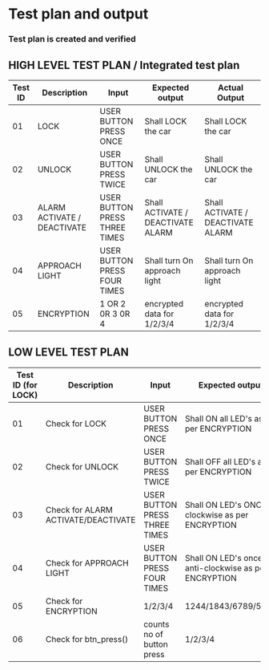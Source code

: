 
# Test plan and output

### Test plan is created and verified

## HIGH LEVEL TEST PLAN / Integrated test plan

| Test ID | Description | Input | Expected output | Actual Output | 
| --- | --- | --- | --- | --- | 
| 01 | LOCK | USER BUTTON PRESS ONCE  | Shall LOCK the car | Shall LOCK the car  | 
| 02 | UNLOCK | USER BUTTON PRESS TWICE | Shall UNLOCK the car |  Shall UNLOCK the car | 
| 03 | ALARM ACTIVATE / DEACTIVATE | USER BUTTON PRESS THREE TIMES | Shall ACTIVATE / DEACTIVATE ALARM  | Shall ACTIVATE / DEACTIVATE ALARM |
| 04 | APPROACH LIGHT | USER BUTTON PRESS FOUR TIMES | Shall turn On approach light | Shall turn On approach light |
| 05 |  ENCRYPTION | 1 OR 2 0R 3 0R 4 | encrypted data for 1/2/3/4 | encrypted data for 1/2/3/4 |


## LOW LEVEL TEST PLAN

| Test ID (for LOCK)| Description | Input | Expected output | Actual Output | passed/not |
| --- | --- | --- | --- | --- | --- |
| 01 | Check for LOCK | USER BUTTON PRESS ONCE  | Shall ON all LED's as per ENCRYPTION | Shall ON all LED's as per ENCRYPTION | ✅ |
| 02 | Check for UNLOCK | USER BUTTON PRESS TWICE  | Shall OFF all LED's as per ENCRYPTION | Shall OFF all LED's as per ENCRYPTION | ✅ |
| 03 | Check for ALARM ACTIVATE/DEACTIVATE | USER BUTTON PRESS THREE TIMES | Shall ON LED's ONCE clockwise as per ENCRYPTION |  Shall ON LED's ONCE clockwise as per ENCRYPTION | ✅ |
| 04 | Check for APPROACH LIGHT | USER BUTTON PRESS FOUR TIMES | Shall ON LED's once anti-clockwise as per ENCRYPTION |  Shall ON LED's once anti-clockwise as per ENCRYPTION | ✅ |
| 05 | Check for ENCRYPTION | 1/2/3/4  | 1244/1843/6789/5478 | 1244/1843/6789/5478 | ✅ |
| 06 | Check for btn_press() | counts no of button press  | 1/2/3/4 | 1/2/3/4 | ✅ |

